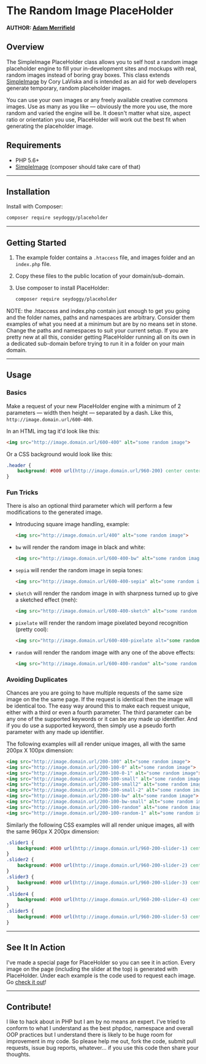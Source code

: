 # The Random Image PlaceHolder
**AUTHOR: [Adam Merrifield](https://adam.merrifield.ca)**   

## Overview

The SimpleImage PlaceHolder class allows you to self host a random image placeholder engine to fill your in-development sites and mockups with real, random images instead of boring gray boxes. This class extends [SimpleImage](https://github.com/claviska/SimpleImage) by Cory LaViska and is intended as an aid for web developers generate temporary, random placeholder images.

You can use your own images or any freely available creative commons images. Use as many as you like — obviously the more you use, the more random and varied the engine will be. It doesn't matter what size, aspect ratio or orientation you use, PlaceHolder will work out the best fit when generating the placeholder image.

## Requirements

* PHP 5.6+
* [SimpleImage](https://github.com/claviska/SimpleImage) (composer should take care of that)

<hr id="Installation">

## Installation

Install with Composer:

```sh
composer require seydoggy/placeholder
```

<hr id="GettingStarted">

## Getting Started

1. The example folder contains a `.htaccess` file, and images folder and an `index.php` file.
1. Copy these files to the public location of your domain/sub-domain.
1. Use composer to install PlaceHolder:

    ```sh
    composer require seydoggy/placeholder
    ```

NOTE: the .htaccess and index.php contain just enough to get you going and the folder names, paths and namespaces are arbitrary. Consider them examples of what you need at a minimum but are by no means set in stone. Change the paths and namespaces to suit your current setup. If you are pretty new at all this, consider getting PlaceHolder running all on its own in a dedicated sub-domain before trying to run it in a folder on your main domain.

<hr id="Usage">

## Usage ##

### Basics ###

Make a request of your new PlaceHolder engine with a minimum of 2 parameters — width then height — separated by a dash. Like this, `http://image.domain.url/600-400`.

In an HTML img tag it'd look like this:

```html
<img src="http://image.domain.url/600-400" alt="some random image">
```

Or a CSS background would look like this:

```css
.header {
    background: #000 url(http://image.domain.url/960-200) center center no-repeat;
}
```

### Fun Tricks ###

There is also an optional third parameter which will perform a few modifications to the generated image.

* Introducing square image handling, example:

    ```html
    <img src="http://image.domain.url/400" alt="some random image">
    ```
        
* `bw` will render the random image in black and white:

    ```html
    <img src="http://image.domain.url/600-400-bw" alt="some random image">
    ```

* `sepia` will render the random image in sepia tones:

    ```html
    <img src="http://image.domain.url/600-400-sepia" alt="some random image">
    ```

* `sketch` will render the random image in with sharpness turned up to give a sketched effect (meh):

    ```html
    <img src="http://image.domain.url/600-400-sketch" alt="some random image">
    ```

* `pixelate` will render the random image pixelated beyond recognition (pretty cool):

    ```html
    <img src="http://image.domain.url/600-400-pixelate alt="some random image">
    ```

* `random` will render the random image with any one of the above effects:

    ```html
    <img src="http://image.domain.url/600-400-random" alt="some random image">
    ```

### Avoiding Duplicates ###

Chances are you are going to have multiple requests of the same size image on the the same page. If the request is identical then the image will be identical too. The easy way around this to make each request unique, either with a third or even a fourth parameter. The third parameter can be any one of the supported keywords or it can be any made up identifier. And if you do use a supported keyword, then simply use a pseudo forth parameter with any made up identifier.

The following examples will all render unique images, all with the same 200px X 100px dimension:

```html
<img src="http://image.domain.url/200-100" alt="some random image">
<img src="http://image.domain.url/200-100-0" alt="some random image">
<img src="http://image.domain.url/200-100-0-1" alt="some random image">
<img src="http://image.domain.url/200-100-small" alt="some random image">
<img src="http://image.domain.url/200-100-small2" alt="some random image">
<img src="http://image.domain.url/200-100-small-2" alt="some random image">
<img src="http://image.domain.url/200-100-bw" alt="some random image">
<img src="http://image.domain.url/200-100-bw-small" alt="some random image">
<img src="http://image.domain.url/200-100-random" alt="some random image">
<img src="http://image.domain.url/200-100-random-1" alt="some random image">
```

Similarly the following CSS examples will all render unique images, all with the same 960px X 200px dimension:

```css
.slider1 {
    background: #000 url(http://image.domain.url/960-200-slider-1) center center no-repeat;
}
.slider2 {
    background: #000 url(http://image.domain.url/960-200-slider-2) center center no-repeat;
}
.slider3 {
    background: #000 url(http://image.domain.url/960-200-slider-3) center center no-repeat;
}
.slider4 {
    background: #000 url(http://image.domain.url/960-200-slider-4) center center no-repeat;
}
.slider5 {
    background: #000 url(http://image.domain.url/960-200-slider-5) center center no-repeat;
}
```


<hr id="Action">

## See It In Action ##

I've made a special page for PlaceHolder so you can see it in action. Every image on the page (including the slider at the top) is generated with PlaceHolder. Under each example is the code used to request each image. Go [check it out][examples]!

<hr id="Contribute">

## Contribute! ##

I like to hack about in PHP but I am by no means an expert. I've tried to conform to what I understand as the best phpdoc, namespace and overall OOP practices but I understand there is likely to be huge room for improvement in my code. So please help me out, fork the code, submit pull requests, issue bug reports, whatever... if you use this code then share your thoughts.

[Skip to installation]: #Installation
[examples]: http://placeholder.seydoggy.com/examples/ "PlaceHolder examples"
